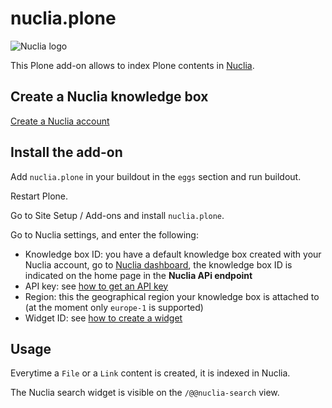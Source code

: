 # nuclia.plone

![Nuclia logo](https://nuclia.cloud/assets/logos/logo_text.svg)

This Plone add-on allows to index Plone contents in [Nuclia](https://nuclia.com/).

## Create a Nuclia knowledge box

[Create a Nuclia account](https://docs.nuclia.dev/docs/quick-start/create)

## Install the add-on

Add `nuclia.plone` in your buildout in the `eggs` section and run buildout.

Restart Plone.

Go to Site Setup / Add-ons and install `nuclia.plone`.

Go to Nuclia settings, and enter the following:

- Knowledge box ID: you have a default knowledge box created with your Nuclia account, go to [Nuclia dashboard](https://nuclia.cloud/), the knowledge box ID is indicated on the home page in the **Nuclia APi endpoint**
- API key: see [how to get an API key](https://docs.nuclia.dev/docs/quick-start/push#get-a-service-access-token)
- Region: this the geographical region your knowledge box is attached to (at the moment only `europe-1` is supported)
- Widget ID: see [how to create a widget](https://docs.nuclia.dev/docs/quick-start/search#add-a-search-widget-to-your-website)

## Usage

Everytime a `File` or a `Link` content is created, it is indexed in Nuclia.

The Nuclia search widget is visible on the `/@@nuclia-search` view.

